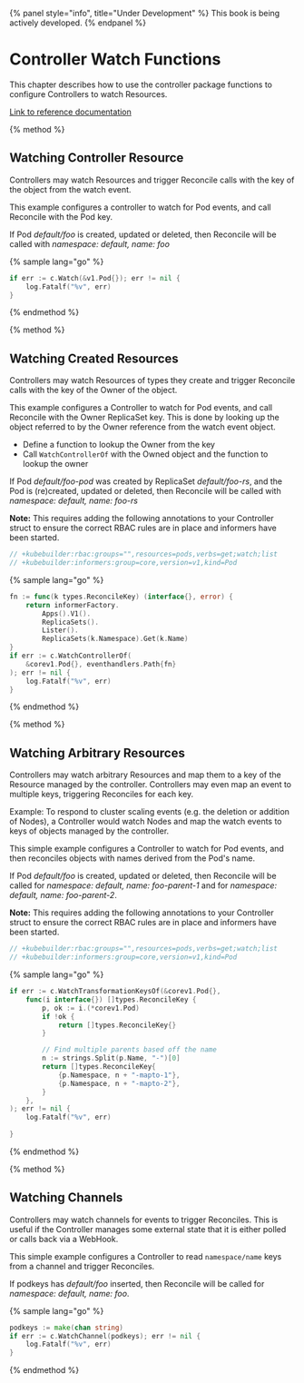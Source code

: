 {% panel style="info", title="Under Development" %}
This book is being actively developed.
{% endpanel %}

# Controller Watch Functions

This chapter describes how to use the controller package functions to configure Controllers to watch
Resources.

[Link to reference documentation](https://godoc.org/github.com/kubernetes-sigs/kubebuilder/pkg/controller)

{% method %}
## Watching Controller Resource

Controllers may watch Resources and trigger Reconcile calls with the key of the
object from the watch event. 

This example configures a controller to watch for Pod events, and call Reconcile with
the Pod key.

If Pod *default/foo* is created, updated or deleted, then Reconcile will be called with
*namespace: default, name: foo*

{% sample lang="go" %}
```go
if err := c.Watch(&v1.Pod{}); err != nil {
    log.Fatalf("%v", err)
}
```
{% endmethod %}


{% method %}
## Watching Created Resources

Controllers may watch Resources of types they create and trigger Reconcile calls with the key of
the Owner of the object.

This example configures a Controller to watch for Pod events, and call Reconcile with
the Owner ReplicaSet key.  This is done by looking up the object referred to by the Owner reference
from the watch event object.

- Define a function to lookup the Owner from the key
- Call `WatchControllerOf` with the Owned object and the function to lookup the owner

If Pod *default/foo-pod* was created by ReplicaSet *default/foo-rs*, and the Pod is
(re)created, updated or deleted, then Reconcile will be called with *namespace: default, name: foo-rs*

**Note:** This requires adding the following annotations to your Controller struct to ensure the
correct RBAC rules are in place and informers have been started.

```go
// +kubebuilder:rbac:groups="",resources=pods,verbs=get;watch;list
// +kubebuilder:informers:group=core,version=v1,kind=Pod
```

{% sample lang="go" %}
```go
fn := func(k types.ReconcileKey) (interface{}, error) {
    return informerFactory.
    	Apps().V1().
    	ReplicaSets().
    	Lister().
    	ReplicaSets(k.Namespace).Get(k.Name)
}
if err := c.WatchControllerOf(
	&corev1.Pod{}, eventhandlers.Path{fn}
); err != nil {
    log.Fatalf("%v", err)
}
```
{% endmethod %}

{% method %}
## Watching Arbitrary Resources

Controllers may watch arbitrary Resources and map them to a key of the Resource managed by the
controller.  Controllers may even map an event to multiple keys, triggering Reconciles for
each key.

Example: To respond to cluster scaling events (e.g. the deletion or addition of Nodes),
a Controller would watch Nodes and map the watch events to keys of objects managed by
the controller.

This simple example configures a Controller to watch for Pod events, and then reconciles objects with
names derived from the Pod's name.

If Pod *default/foo* is created, updated or deleted, then Reconcile will be called for
*namespace: default, name: foo-parent-1* and for *namespace: default, name: foo-parent-2*.

**Note:** This requires adding the following annotations to your Controller struct to ensure the
correct RBAC rules are in place and informers have been started.

```go
// +kubebuilder:rbac:groups="",resources=pods,verbs=get;watch;list
// +kubebuilder:informers:group=core,version=v1,kind=Pod
```

{% sample lang="go" %}
```go
if err := c.WatchTransformationKeysOf(&corev1.Pod{},
    func(i interface{}) []types.ReconcileKey {
        p, ok := i.(*corev1.Pod)
        if !ok {
            return []types.ReconcileKey{}
        }

        // Find multiple parents based off the name
        n := strings.Split(p.Name, "-")[0]
        return []types.ReconcileKey{
            {p.Namespace, n + "-mapto-1"},
            {p.Namespace, n + "-mapto-2"},
        }
    },
); err != nil {
    log.Fatalf("%v", err)
	
}
```
{% endmethod %}


{% method %}
## Watching Channels

Controllers may watch channels for events to trigger Reconciles.  This is useful if the Controller
manages some external state that it is either polled or calls back via a WebHook.

This simple example configures a Controller to read `namespace/name` keys from a channel and
trigger Reconciles.

If podkeys has *default/foo* inserted, then Reconcile will be called for *namespace: default, name: foo*.

{% sample lang="go" %}
```go
podkeys := make(chan string)
if err := c.WatchChannel(podkeys); err != nil {
    log.Fatalf("%v", err)
}
```
{% endmethod %}
